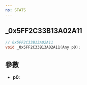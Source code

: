 ```yaml
---
ns: STATS
---
```

## _0x5FF2C33B13A02A11

```c
// 0x5FF2C33B13A02A11
void _0x5FF2C33B13A02A11(Any p0);
```


## 參數
* **p0**: 

